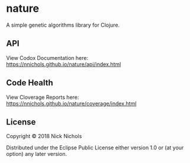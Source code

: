 # nature

A simple genetic algorithms library for Clojure.

## API

View Codox Documentation here: https://nnichols.github.io/nature/api/index.html

## Code Health

View Cloverage Reports here: https://nnichols.github.io/nature/coverage/index.html

## License

Copyright © 2018 Nick Nichols

Distributed under the Eclipse Public License either version 1.0 or (at your option) any later version.
